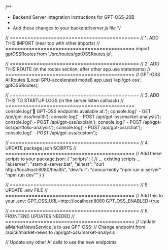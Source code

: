 /**
 * Backend Server Integration Instructions for GPT-OSS-20B
 * 
 * Add these changes to your backend/server.js file
 */

// ============================================
// 1. ADD THIS IMPORT (near top with other imports)
// ============================================
import gptOSSRoutes from './src/routes/gptOSSRoutes.js';


// ============================================
// 2. ADD THIS ROUTE (in the routes section, after other app.use statements)
// ============================================
// GPT-OSS AI Routes (Local GPU-accelerated model)
app.use('/api/gpt-oss', gptOSSRoutes);


// ============================================
// 3. ADD THIS TO STARTUP LOGS (in the server.listen callback)
// ============================================
console.log('🤖 GPT-OSS endpoints available at:');
console.log('   - GET  /api/gpt-oss/health');
console.log('   - POST /api/gpt-oss/market-analysis');
console.log('   - POST /api/gpt-oss/explain');
console.log('   - POST /api/gpt-oss/portfolio-analysis');
console.log('   - POST /api/gpt-oss/chat');
console.log('   - POST /api/gpt-oss/custom');


// ============================================
// 4. UPDATE package.json SCRIPTS
// ============================================
// Add these scripts to your package.json:
{
  "scripts": {
    // ... existing scripts ...
    "ai:server": "start-ai-server.bat",
    "ai:test": "curl http://localhost:8080/health",
    "dev:full": "concurrently \"npm run ai:server\" \"npm run dev\""
  }
}


// ============================================
// 5. UPDATE .env FILE
// ============================================
// Add this to your .env:
GPT_OSS_URL=http://localhost:8080
GPT_OSS_ENABLED=true


// ============================================
// 6. FRONTEND UPDATES NEEDED
// ============================================
// Update aiMarketNewsService.js to use GPT-OSS:
// Change endpoint from /api/ai/market-news to /api/gpt-oss/market-analysis

// Update any other AI calls to use the new endpoints